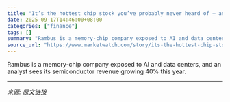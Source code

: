 ```yaml
---
title: "It’s the hottest chip stock you’ve probably never heard of — and it just soared 30% in a week"
date: 2025-09-17T14:46:00+08:00
categories: ["finance"]
tags: []
summary: "Rambus is a memory-chip company exposed to AI and data centers, and an analyst sees its semiconductor revenue growing 40% this year."
source_url: "https://www.marketwatch.com/story/its-the-hottest-chip-stock-youve-probably-never-heard-of-and-it-just-soared-30-in-a-week-bbd4f7a4?mod=mw_rss_topstories"
---
```


Rambus is a memory-chip company exposed to AI and data centers, and an analyst sees its semiconductor revenue growing 40% this year.

---

*来源: [原文链接](https://www.marketwatch.com/story/its-the-hottest-chip-stock-youve-probably-never-heard-of-and-it-just-soared-30-in-a-week-bbd4f7a4?mod=mw_rss_topstories)*
